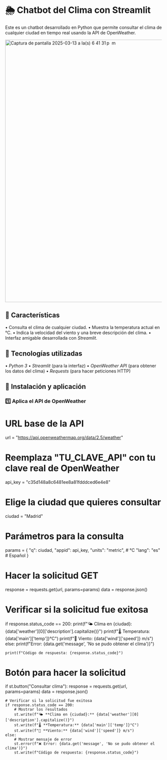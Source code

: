 # 🌦 Chatbot del Clima con Streamlit

Este es un chatbot desarrollado en Python que permite consultar el clima de cualquier ciudad en tiempo real usando la API de OpenWeather.

<img width="841" alt="Captura de pantalla 2025-03-13 a la(s) 6 41 31 p  m" src="https://github.com/user-attachments/assets/79505434-c407-44b4-a878-f56e71d88fcc" />


## 🚀 Características
•⁠  ⁠Consulta el clima de cualquier ciudad.
•⁠  ⁠Muestra la temperatura actual en °C.
•⁠  ⁠Indica la velocidad del viento y una breve descripción del clima.
•⁠  ⁠Interfaz amigable desarrollada con *Streamlit*.

## 📌 Tecnologías utilizadas
•⁠  ⁠*Python 3*
•⁠  ⁠*Streamlit* (para la interfaz)
•⁠  ⁠*OpenWeather API* (para obtener los datos del clima)
•⁠  ⁠*Requests* (para hacer peticiones HTTP)

## 📌 Instalación y aplicación 

### 1️⃣ Aplica el API de OpenWeather 

# URL base de la API
url = "https://api.openweathermap.org/data/2.5/weather"

# Reemplaza "TU_CLAVE_API" con tu clave real de OpenWeather
api_key = "c35d148a8c6481ee8a81fdddced6e4e8"

# Elige la ciudad que quieres consultar
ciudad = "Madrid"

# Parámetros para la consulta
params = {
    "q": ciudad,
    "appid": api_key,
    "units": "metric",  # °C
    "lang": "es"  # Español
}

# Hacer la solicitud GET
response = requests.get(url, params=params)
data = response.json()

# Verificar si la solicitud fue exitosa
if response.status_code == 200:
    print(f"🌤 Clima en {ciudad}: {data['weather'][0]['description'].capitalize()}")
    print(f"🌡 Temperatura: {data['main']['temp']}°C")
    print(f"💨 Viento: {data['wind']['speed']} m/s")
else:
    print(f"Error: {data.get('message', 'No se pudo obtener el clima')}")

    print(f"Código de respuesta: {response.status_code}")

# Botón para hacer la solicitud
if st.button("Consultar clima"):
    response = requests.get(url, params=params)
    data = response.json()

    # Verificar si la solicitud fue exitosa
    if response.status_code == 200:
        # Mostrar los resultados
        st.write(f"🌤 **Clima en {ciudad}:** {data['weather'][0]['description'].capitalize()}")
        st.write(f"🌡 **Temperatura:** {data['main']['temp']}°C")
        st.write(f"💨 **Viento:** {data['wind']['speed']} m/s")
    else:
        # Mostrar mensaje de error
        st.error(f"❌ Error: {data.get('message', 'No se pudo obtener el clima')}")
        st.write(f"Código de respuesta: {response.status_code}")

